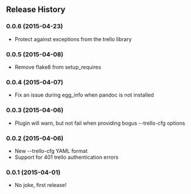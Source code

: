 ## Release History

### 0.0.6 (2015-04-23)

* Protect against exceptions from the trello library

### 0.0.5 (2015-04-08)

* Remove flake8 from setup_requires

### 0.0.4 (2015-04-07)

* Fix an issue during egg_info when pandoc is not installed

### 0.0.3 (2015-04-06)

* Plugin will warn, but not fail when providing bogus --trello-cfg options

### 0.0.2 (2015-04-06)

* New --trello-cfg YAML format
* Support for 401 trello authentication errors

### 0.0.1 (2015-04-01)

* No joke, first release!
